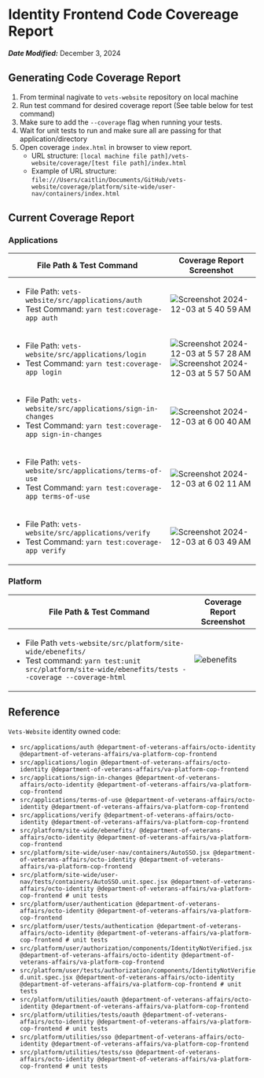 # Identity Frontend Code Covereage Report

***Date Modified:*** December 3, 2024

## Generating Code Coverage Report
1. From terminal nagivate to ```vets-website``` repository on local machine
2. Run test command for desired coverage report (See table below for test command)
3. Make sure to add the ```--coverage``` flag when running your tests.
4. Wait for unit tests to run and make sure all are passing for that application/directory
5. Open coverage ```index.html``` in browser to view report.
   - URL structure: ```[local machine file path]/vets-website/coverage/[test file path]/index.html```
   - Example of URL structure: ```file:///Users/caitlin/Documents/GitHub/vets-website/coverage/platform/site-wide/user-nav/containers/index.html```

## Current Coverage Report
### Applications

| File Path & Test Command | Coverage Report Screenshot |
|---|---|
| <ul><li>File Path: ```vets-website/src/applications/auth```</li> <li>Test Command: ```yarn test:coverage-app auth```</li></ul> | ![Screenshot 2024-12-03 at 5 40 59 AM](https://github.com/user-attachments/assets/9bccff8d-166b-43c7-9242-c650bc63b328) |
| <ul><li>File Path: ```vets-website/src/applications/login```</li> <li>Test Command: ```yarn test:coverage-app login```</li></ul> | ![Screenshot 2024-12-03 at 5 57 28 AM](https://github.com/user-attachments/assets/80dca706-7afb-4bbf-b593-eac3a101526c) ![Screenshot 2024-12-03 at 5 57 50 AM](https://github.com/user-attachments/assets/49b34099-5d3f-4291-ad7d-e9522a896e05) |
| <ul><li>File Path: ```vets-website/src/applications/sign-in-changes```</li> <li>Test Command: ```yarn test:coverage-app sign-in-changes```</li></ul> | ![Screenshot 2024-12-03 at 6 00 40 AM](https://github.com/user-attachments/assets/68f2356e-21ed-4178-a43d-c189717a80d3) |
| <ul><li>File Path: ```vets-website/src/applications/terms-of-use```</li> <li>Test Command: ```yarn test:coverage-app terms-of-use```</li></ul> | ![Screenshot 2024-12-03 at 6 02 11 AM](https://github.com/user-attachments/assets/42cc7e3c-5d63-4ca2-b0b8-c165a1c230b8) |
| <ul><li>File Path: ```vets-website/src/applications/verify```</li> <li>Test Command: ```yarn test:coverage-app verify```</li></ul> | ![Screenshot 2024-12-03 at 6 03 49 AM](https://github.com/user-attachments/assets/11716cec-7104-4e93-9cae-467fc0ef1569) |

### Platform
| File Path & Test Command | Coverage Report Screenshot |
|---|---|
| <ul><li>File Path ```vets-website/src/platform/site-wide/ebenefits/```</li> <li>Test command: ```yarn test:unit src/platform/site-wide/ebenefits/tests --coverage --coverage-html```</li></ul> | ![ebenefits](https://github.com/user-attachments/assets/2d6ca836-2814-4b0e-8cdd-1e64623df967) |

## Reference
```Vets-Website``` identity owned code:
- ```src/applications/auth @department-of-veterans-affairs/octo-identity @department-of-veterans-affairs/va-platform-cop-frontend```
- ```src/applications/login @department-of-veterans-affairs/octo-identity @department-of-veterans-affairs/va-platform-cop-frontend```
- ```src/applications/sign-in-changes @department-of-veterans-affairs/octo-identity @department-of-veterans-affairs/va-platform-cop-frontend```
- ```src/applications/terms-of-use @department-of-veterans-affairs/octo-identity @department-of-veterans-affairs/va-platform-cop-frontend```
- ```src/applications/verify @department-of-veterans-affairs/octo-identity @department-of-veterans-affairs/va-platform-cop-frontend```
- ```src/platform/site-wide/ebenefits/ @department-of-veterans-affairs/octo-identity @department-of-veterans-affairs/va-platform-cop-frontend```
- ```src/platform/site-wide/user-nav/containers/AutoSSO.jsx @department-of-veterans-affairs/octo-identity @department-of-veterans-affairs/va-platform-cop-frontend```
- ```src/platform/site-wide/user-nav/tests/containers/AutoSSO.unit.spec.jsx @department-of-veterans-affairs/octo-identity @department-of-veterans-affairs/va-platform-cop-frontend # unit tests```
- ```src/platform/user/authentication @department-of-veterans-affairs/octo-identity @department-of-veterans-affairs/va-platform-cop-frontend```
- ```src/platform/user/tests/authentication @department-of-veterans-affairs/octo-identity @department-of-veterans-affairs/va-platform-cop-frontend # unit tests```
- ```src/platform/user/authorization/components/IdentityNotVerified.jsx @department-of-veterans-affairs/octo-identity @department-of-veterans-affairs/va-platform-cop-frontend```
- ```src/platform/user/tests/authorization/components/IdentityNotVerified.unit.spec.jsx @department-of-veterans-affairs/octo-identity @department-of-veterans-affairs/va-platform-cop-frontend # unit tests```
- ```src/platform/utilities/oauth @department-of-veterans-affairs/octo-identity @department-of-veterans-affairs/va-platform-cop-frontend```
- ```src/platform/utilities/tests/oauth @department-of-veterans-affairs/octo-identity @department-of-veterans-affairs/va-platform-cop-frontend # unit tests```
- ```src/platform/utilities/sso @department-of-veterans-affairs/octo-identity @department-of-veterans-affairs/va-platform-cop-frontend```
- ```src/platform/utilities/tests/sso @department-of-veterans-affairs/octo-identity @department-of-veterans-affairs/va-platform-cop-frontend # unit tests```



